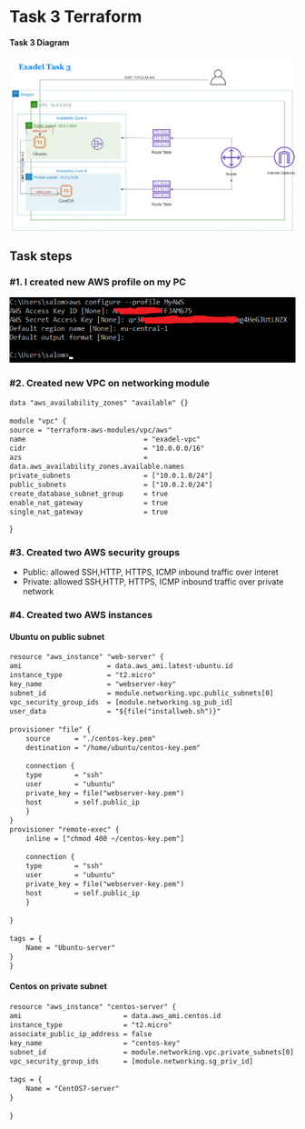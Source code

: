# Task 3 Terraform
#### Task 3 Diagram
![Task3-diagram](img/Task3-diagram.png) 

## Task steps
### #1. I created new AWS profile on my PC
![AWS Profile](img/AWS-profile.png) 
### #2. Created new VPC on networking module
    data "aws_availability_zones" "available" {}

    module "vpc" {
    source = "terraform-aws-modules/vpc/aws"
    name                             = "exadel-vpc"
    cidr                             = "10.0.0.0/16"
    azs                              = data.aws_availability_zones.available.names
    private_subnets                  = ["10.0.1.0/24"]
    public_subnets                   = ["10.0.2.0/24"]
    create_database_subnet_group     = true
    enable_nat_gateway               = true
    single_nat_gateway               = true
  
}
### #3. Created two AWS security groups
* Public: allowed  SSH,HTTP, HTTPS, ICMP inbound traffic over interet
* Private: allowed  SSH,HTTP, HTTPS, ICMP inbound traffic over private network

### #4. Created two AWS instances
#### Ubuntu on public subnet

    resource "aws_instance" "web-server" {
    ami                     = data.aws_ami.latest-ubuntu.id
    instance_type           = "t2.micro"
    key_name                = "webserver-key"
    subnet_id               = module.networking.vpc.public_subnets[0]
    vpc_security_group_ids  = [module.networking.sg_pub_id]
    user_data               = "${file("installweb.sh")}"

    provisioner "file" {
        source      = "./centos-key.pem"
        destination = "/home/ubuntu/centos-key.pem"

        connection {
        type        = "ssh"
        user        = "ubuntu"
        private_key = file("webserver-key.pem")
        host        = self.public_ip
        }
    }
    provisioner "remote-exec" {
        inline = ["chmod 400 ~/centos-key.pem"]

        connection {
        type        = "ssh"
        user        = "ubuntu"
        private_key = file("webserver-key.pem")
        host        = self.public_ip
        }

    }

    tags = {
        Name = "Ubuntu-server"
    }
    }

#### Centos on private subnet

    resource "aws_instance" "centos-server" {
    ami                         = data.aws_ami.centos.id
    instance_type               = "t2.micro"
    associate_public_ip_address = false
    key_name                    = "centos-key"
    subnet_id                   = module.networking.vpc.private_subnets[0]
    vpc_security_group_ids      = [module.networking.sg_priv_id]
    
    tags = {
        Name = "CentOS7-server"
    }

    }
